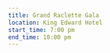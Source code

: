 ```yaml
---
title: Grand Raclette Gala
location: King Edward Hotel
start_time: 7:00 pm
end_time: 10:00 pm
---
```

